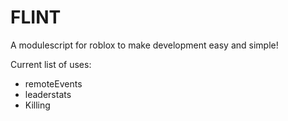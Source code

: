 # FLINT
A modulescript for roblox to make development easy and simple!


Current list of uses:
- remoteEvents
- leaderstats
- Killing
